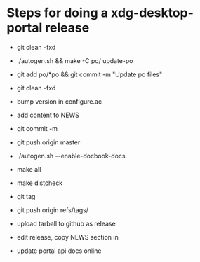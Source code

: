 # Steps for doing a xdg-desktop-portal release

 - git clean -fxd
 - ./autogen.sh && make -C po/ update-po
 - git add po/*po &&  git commit -m "Update po files"

 - git clean -fxd
 - bump version in configure.ac
 - add content to NEWS
 - git commit -m <version>
 - git push origin master
 - ./autogen.sh --enable-docbook-docs 
 - make all
 - make distcheck
 - git tag <version>
 - git push origin refs/tags/<version>
 - upload tarball to github as release
 - edit release, copy NEWS section in
 - update portal api docs online
